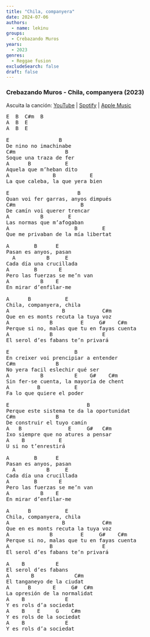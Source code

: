 ```yaml
---
title: "Chila, companyera"
date: 2024-07-06
authors:
  - name: lekinu
groups:
  - Crebazando Muros
years:
  - 2023
genres:
  - Reggae fusion
excludeSearch: false
draft: false
---
```


### Crebazando Muros - Chila, companyera (2023)

Ascuita la canción: [YouTube](https://www.youtube.com/watch?v=gckZ0sOgeyw) | [Spotify](https://open.spotify.com/track/5IuZ56UjzlmGUU1SfAS93N?si=d3f3954f06834213) | [Apple Music](https://music.apple.com/id/album/chila-companyera/1678418404?i=1678418631)

<pre>
E  B  C#m  B
A  B  E
A  B  E

E                B
De nino no imachinabe
C#m                B
Soque una traza de fer
A      B           E
Aquela que m’heban dito
A              B           E
La que caleba, la que yera bien

E                      B
Quan voi fer garras, anyos dimpués
C#m                     B
De camín voi querer trencar
A          B        E
Las normas que m’afogaban
A                     B        E
Que me privaban de la mía libertat

A        B      E
Pasan es anyos, pasan
  A          B     E
Cada día una crucillada
A        B       E
Pero las fuerzas se me’n van
A          B    E
En mirar d’enfilar-me

A      B           E
Chila, companyera, chila
A                 B            C#m
Que en es monts recuta la tuya voz
A             B         E     G#    C#m
Perque si no, malas que tu en fayas cuenta
A             B                E
El serol d’es fabans te’n privará

E                     B
En creixer voi prencipiar a entender
C#m             B       
No yera facil eslechir qué ser
A          B          E    G#    C#m
Sin fer-se cuenta, la mayoría de chent
A         B           E
Fa lo que quiere el poder

E                         B
Perque este sistema te da la oportunidat
C#m             B
De construir el tuyo camín
A   B               E     G#   C#m
Ixo siempre que no atures a pensar
A    B           E
U si no t’enrestirá

A        B      E
Pasan es anyos, pasan
  A          B     E
Cada día una crucillada
A        B       E
Pero las fuerzas se me’n van
A          B    E
En mirar d’enfilar-me

A      B           E
Chila, companyera, chila
A                 B            C#m
Que en es monts recuta la tuya voz
A             B         E     G#    C#m
Perque si no, malas que tu en fayas cuenta
A             B                E
El serol d’es fabans te’n privará

A    B          E
El serol d’es fabans
A       B             C#m
El tanganeyo de la ciudat
A      B       E     G#  C#m
La opresión de la normalidat
A    B             E
Y es rols d’a sociedat
A    B    E     G    C#m
Y es rols de la sociedat
A    B             E
Y es rols d’a sociedat
</pre>
